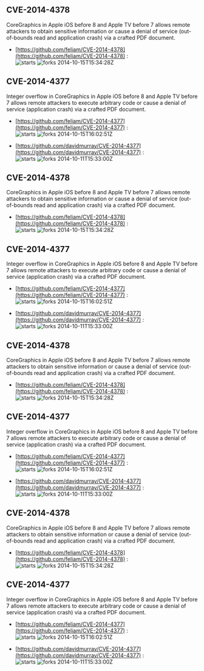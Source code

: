 ## CVE-2014-4378
 CoreGraphics in Apple iOS before 8 and Apple TV before 7 allows remote attackers to obtain sensitive information or cause a denial of service (out-of-bounds read and application crash) via a crafted PDF document.

- [https://github.com/feliam/CVE-2014-4378](https://github.com/feliam/CVE-2014-4378) :  
![starts](https://img.shields.io/github/stars/feliam/CVE-2014-4378.svg) 
![forks](https://img.shields.io/github/forks/feliam/CVE-2014-4378.svg) 
2014-10-15T15:34:28Z

## CVE-2014-4377
 Integer overflow in CoreGraphics in Apple iOS before 8 and Apple TV before 7 allows remote attackers to execute arbitrary code or cause a denial of service (application crash) via a crafted PDF document.

- [https://github.com/feliam/CVE-2014-4377](https://github.com/feliam/CVE-2014-4377) :  
![starts](https://img.shields.io/github/stars/feliam/CVE-2014-4377.svg) 
![forks](https://img.shields.io/github/forks/feliam/CVE-2014-4377.svg) 
2014-10-15T16:02:51Z

- [https://github.com/davidmurray/CVE-2014-4377](https://github.com/davidmurray/CVE-2014-4377) :  
![starts](https://img.shields.io/github/stars/davidmurray/CVE-2014-4377.svg) 
![forks](https://img.shields.io/github/forks/davidmurray/CVE-2014-4377.svg) 
2014-10-11T15:33:00Z

## CVE-2014-4378
 CoreGraphics in Apple iOS before 8 and Apple TV before 7 allows remote attackers to obtain sensitive information or cause a denial of service (out-of-bounds read and application crash) via a crafted PDF document.

- [https://github.com/feliam/CVE-2014-4378](https://github.com/feliam/CVE-2014-4378) :  
![starts](https://img.shields.io/github/stars/feliam/CVE-2014-4378.svg) 
![forks](https://img.shields.io/github/forks/feliam/CVE-2014-4378.svg) 
2014-10-15T15:34:28Z

## CVE-2014-4377
 Integer overflow in CoreGraphics in Apple iOS before 8 and Apple TV before 7 allows remote attackers to execute arbitrary code or cause a denial of service (application crash) via a crafted PDF document.

- [https://github.com/feliam/CVE-2014-4377](https://github.com/feliam/CVE-2014-4377) :  
![starts](https://img.shields.io/github/stars/feliam/CVE-2014-4377.svg) 
![forks](https://img.shields.io/github/forks/feliam/CVE-2014-4377.svg) 
2014-10-15T16:02:51Z

- [https://github.com/davidmurray/CVE-2014-4377](https://github.com/davidmurray/CVE-2014-4377) :  
![starts](https://img.shields.io/github/stars/davidmurray/CVE-2014-4377.svg) 
![forks](https://img.shields.io/github/forks/davidmurray/CVE-2014-4377.svg) 
2014-10-11T15:33:00Z

## CVE-2014-4378
 CoreGraphics in Apple iOS before 8 and Apple TV before 7 allows remote attackers to obtain sensitive information or cause a denial of service (out-of-bounds read and application crash) via a crafted PDF document.

- [https://github.com/feliam/CVE-2014-4378](https://github.com/feliam/CVE-2014-4378) :  
![starts](https://img.shields.io/github/stars/feliam/CVE-2014-4378.svg) 
![forks](https://img.shields.io/github/forks/feliam/CVE-2014-4378.svg) 
2014-10-15T15:34:28Z

## CVE-2014-4377
 Integer overflow in CoreGraphics in Apple iOS before 8 and Apple TV before 7 allows remote attackers to execute arbitrary code or cause a denial of service (application crash) via a crafted PDF document.

- [https://github.com/feliam/CVE-2014-4377](https://github.com/feliam/CVE-2014-4377) :  
![starts](https://img.shields.io/github/stars/feliam/CVE-2014-4377.svg) 
![forks](https://img.shields.io/github/forks/feliam/CVE-2014-4377.svg) 
2014-10-15T16:02:51Z

- [https://github.com/davidmurray/CVE-2014-4377](https://github.com/davidmurray/CVE-2014-4377) :  
![starts](https://img.shields.io/github/stars/davidmurray/CVE-2014-4377.svg) 
![forks](https://img.shields.io/github/forks/davidmurray/CVE-2014-4377.svg) 
2014-10-11T15:33:00Z

## CVE-2014-4378
 CoreGraphics in Apple iOS before 8 and Apple TV before 7 allows remote attackers to obtain sensitive information or cause a denial of service (out-of-bounds read and application crash) via a crafted PDF document.

- [https://github.com/feliam/CVE-2014-4378](https://github.com/feliam/CVE-2014-4378) :  
![starts](https://img.shields.io/github/stars/feliam/CVE-2014-4378.svg) 
![forks](https://img.shields.io/github/forks/feliam/CVE-2014-4378.svg) 
2014-10-15T15:34:28Z

## CVE-2014-4377
 Integer overflow in CoreGraphics in Apple iOS before 8 and Apple TV before 7 allows remote attackers to execute arbitrary code or cause a denial of service (application crash) via a crafted PDF document.

- [https://github.com/feliam/CVE-2014-4377](https://github.com/feliam/CVE-2014-4377) :  
![starts](https://img.shields.io/github/stars/feliam/CVE-2014-4377.svg) 
![forks](https://img.shields.io/github/forks/feliam/CVE-2014-4377.svg) 
2014-10-15T16:02:51Z

- [https://github.com/davidmurray/CVE-2014-4377](https://github.com/davidmurray/CVE-2014-4377) :  
![starts](https://img.shields.io/github/stars/davidmurray/CVE-2014-4377.svg) 
![forks](https://img.shields.io/github/forks/davidmurray/CVE-2014-4377.svg) 
2014-10-11T15:33:00Z

